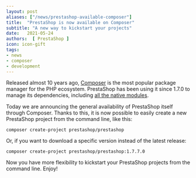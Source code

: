 ```yaml
---
layout: post
aliases: ["/news/prestashop-available-composer"]
title:  "PrestaShop is now available on Composer"
subtitle: "A new way to kickstart your projects"
date:   2021-05-24
authors:  [ PrestaShop ]
icon: icon-gift
tags:
- news
- composer
- development
---
```


Released almost 10 years ago, [Composer](https://getcomposer.org/) is the most popular package manager for the PHP ecosystem. PrestaShop has been using it since 1.7.0 to manage its dependencies, including [all the native modules](https://devdocs.prestashop.com/1.7/development/native-modules/).

Today we are announcing the general availability of PrestaShop itself through Composer. Thanks to this, it is now possible to easily create a new PrestaShop project from the command line, like this:

```
composer create-project prestashop/prestashop
```

Or, if you want to download a specific version instead of the latest release:

```
composer create-project prestashop/prestashop:1.7.7.0
```

Now you have more flexibility to kickstart your PrestaShop projects from the command line. Enjoy!

